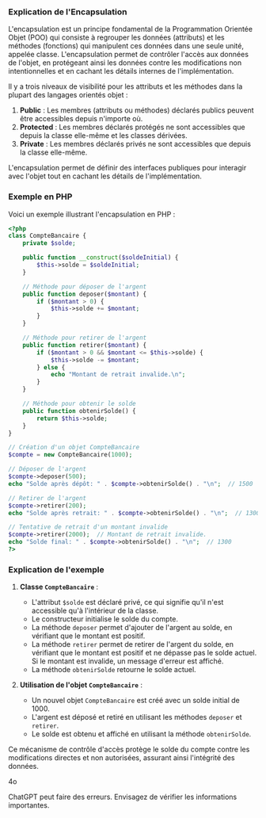 ### Explication de l'Encapsulation

L'encapsulation est un principe fondamental de la Programmation Orientée Objet (POO) qui consiste à regrouper les données (attributs) et les méthodes (fonctions) qui manipulent ces données dans une seule unité, appelée classe. L'encapsulation permet de contrôler l'accès aux données de l'objet, en protégeant ainsi les données contre les modifications non intentionnelles et en cachant les détails internes de l'implémentation.

Il y a trois niveaux de visibilité pour les attributs et les méthodes dans la plupart des langages orientés objet :

1. **Public** : Les membres (attributs ou méthodes) déclarés publics peuvent être accessibles depuis n'importe où.
2. **Protected** : Les membres déclarés protégés ne sont accessibles que depuis la classe elle-même et les classes dérivées.
3. **Private** : Les membres déclarés privés ne sont accessibles que depuis la classe elle-même.

L'encapsulation permet de définir des interfaces publiques pour interagir avec l'objet tout en cachant les détails de l'implémentation.

### Exemple en PHP

Voici un exemple illustrant l'encapsulation en PHP :

```php
<?php
class CompteBancaire {
    private $solde;

    public function __construct($soldeInitial) {
        $this->solde = $soldeInitial;
    }

    // Méthode pour déposer de l'argent
    public function deposer($montant) {
        if ($montant > 0) {
            $this->solde += $montant;
        }
    }

    // Méthode pour retirer de l'argent
    public function retirer($montant) {
        if ($montant > 0 && $montant <= $this->solde) {
            $this->solde -= $montant;
        } else {
            echo "Montant de retrait invalide.\n";
        }
    }

    // Méthode pour obtenir le solde
    public function obtenirSolde() {
        return $this->solde;
    }
}

// Création d'un objet CompteBancaire
$compte = new CompteBancaire(1000);

// Déposer de l'argent
$compte->deposer(500);
echo "Solde après dépôt: " . $compte->obtenirSolde() . "\n";  // 1500

// Retirer de l'argent
$compte->retirer(200);
echo "Solde après retrait: " . $compte->obtenirSolde() . "\n";  // 1300

// Tentative de retrait d'un montant invalide
$compte->retirer(2000);  // Montant de retrait invalide.
echo "Solde final: " . $compte->obtenirSolde() . "\n";  // 1300
?>

```


### Explication de l'exemple

1. **Classe `CompteBancaire`** :
    
    - L'attribut `$solde` est déclaré privé, ce qui signifie qu'il n'est accessible qu'à l'intérieur de la classe.
    - Le constructeur initialise le solde du compte.
    - La méthode `deposer` permet d'ajouter de l'argent au solde, en vérifiant que le montant est positif.
    - La méthode `retirer` permet de retirer de l'argent du solde, en vérifiant que le montant est positif et ne dépasse pas le solde actuel. Si le montant est invalide, un message d'erreur est affiché.
    - La méthode `obtenirSolde` retourne le solde actuel.
2. **Utilisation de l'objet `CompteBancaire`** :
    
    - Un nouvel objet `CompteBancaire` est créé avec un solde initial de 1000.
    - L'argent est déposé et retiré en utilisant les méthodes `deposer` et `retirer`.
    - Le solde est obtenu et affiché en utilisant la méthode `obtenirSolde`.

Ce mécanisme de contrôle d'accès protège le solde du compte contre les modifications directes et non autorisées, assurant ainsi l'intégrité des données.

4o

ChatGPT peut faire des erreurs. Envisagez de vérifier les informations importantes.